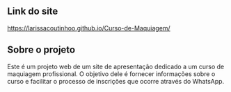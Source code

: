 ## Link do site
https://larissacoutinhoo.github.io/Curso-de-Maquiagem/

## Sobre o projeto
Este é um projeto web de um site de apresentação dedicado a um curso de maquiagem profissional. O objetivo dele é fornecer informações sobre o curso e facilitar o processo de inscrições que ocorre através do WhatsApp. 
